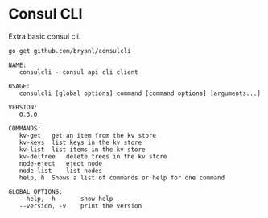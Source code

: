 # Consul CLI

Extra basic consul cli. 

`go get github.com/bryanl/consulcli`

    NAME:
       consulcli - consul api cli client
    
    USAGE:
       consulcli [global options] command [command options] [arguments...]
    
    VERSION:
       0.3.0
    
    COMMANDS:
       kv-get	get an item from the kv store
       kv-keys	list keys in the kv store
       kv-list	list items in the kv store
       kv-deltree	delete trees in the kv store
       node-eject	eject node
       node-list	list nodes
       help, h	Shows a list of commands or help for one command
    
    GLOBAL OPTIONS:
       --help, -h		show help
       --version, -v	print the version
    
